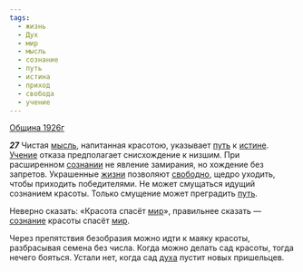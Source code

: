 ```yaml
---
tags:
  - жизнь
  - Дух
  - мир
  - мысль
  - сознание
  - путь
  - истина
  - приход
  - свобода
  - учение
---
```


[Община 1926г](/agni/1926)

___27___
Чистая [мысль](/tag/#мысль), напитанная красотою, указывает [путь](/tag/#путь) к [истине](/tag/#истина). [Учение](/tag/#учение) отказа предполагает снисхождение к низшим. При расширенном [сознании](/tag/#[сознание](/tag/#сознание)) не явление замирания, но хождение без запретов. Украшенные [жизни](/tag/#жизнь) позволяют [свободно](/tag/#свобода), щедро уходить, чтобы приходить победителями. Не может смущаться идущий сознанием красоты. Только смущение может преградить [путь](/tag/#путь).   

Неверно сказать: «Красота спасёт [мир](/tag/#мир)», правильнее сказать — [сознание](/tag/#сознание) красоты спасёт [мир](/tag/#мир).   

Через препятствия безобразия можно идти к маяку красоты, разбрасывая семена без числа. Когда можно делать сад красоты, тогда нечего бояться. Устали нет, когда сад [духа](/tag/#Дух) пустит новых пришельцев.   

